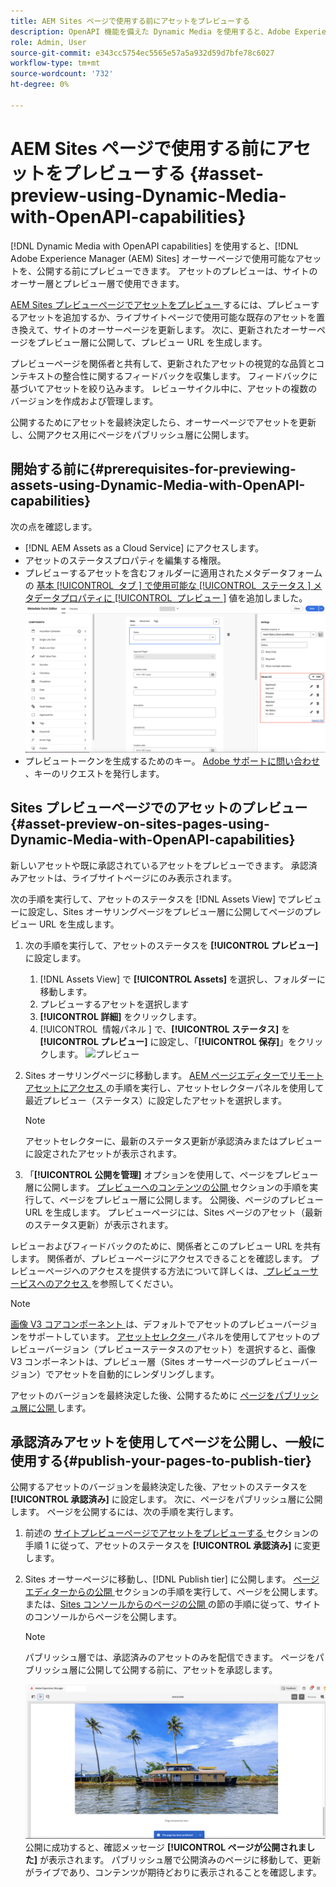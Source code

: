 ```yaml
---
title: AEM Sites ページで使用する前にアセットをプレビューする
description: OpenAPI 機能を備えた Dynamic Media を使用すると、Adobe Experience Manager（AEM） Sites のプレビューページでアセットをプレビューできます。 このアセットプレビューを使用すると、アセットを公開する前に（更新されたアセットを含む）作成者ページを公開前に、作成者および関係者がアセットの更新を確認および検証できます。
role: Admin, User
source-git-commit: e343cc5754ec5565e57a5a932d59d7bfe78c6027
workflow-type: tm+mt
source-wordcount: '732'
ht-degree: 0%

---
```



# AEM Sites ページで使用する前にアセットをプレビューする {#asset-preview-using-Dynamic-Media-with-OpenAPI-capabilities}

[!DNL Dynamic Media with OpenAPI capabilities] を使用すると、[!DNL Adobe Experience Manager (AEM) Sites] オーサーページで使用可能なアセットを、公開する前にプレビューできます。 アセットのプレビューは、サイトのオーサー層とプレビュー層で使用できます。

[AEM Sites プレビューページでアセットをプレビュー ](#asset-preview-on-sites-pages-using-Dynamic-Media-with-OpenAPI-capabilities) するには、プレビューするアセットを追加するか、ライブサイトページで使用可能な既存のアセットを置き換えて、サイトのオーサーページを更新します。 次に、更新されたオーサーページをプレビュー層に公開して、プレビュー URL を生成します。

プレビューページを関係者と共有して、更新されたアセットの視覚的な品質とコンテキストの整合性に関するフィードバックを収集します。 フィードバックに基づいてアセットを絞り込みます。 レビューサイクル中に、アセットの複数のバージョンを作成および管理します。

公開するためにアセットを最終決定したら、オーサーページでアセットを更新し、公開アクセス用にページをパブリッシュ層に公開します。

## 開始する前に{#prerequisites-for-previewing-assets-using-Dynamic-Media-with-OpenAPI-capabilities}

次の点を確認します。

* [!DNL AEM Assets as a Cloud Service] にアクセスします。
* アセットのステータスプロパティを編集する権限。
* プレビューするアセットを含むフォルダーに適用されたメタデータフォームの [ 基本 [!UICONTROL &#x200B; タブ &#x200B;] で使用可能な [!UICONTROL &#x200B; ステータス &#x200B;] メタデータプロパティに [!UICONTROL &#x200B; プレビュー &#x200B;]](/help/assets/metadata-assets-view.md#edit-metadata-forms) 値を追加しました。
  ![ 「プレビューを追加」オプション ](/help/assets/assets/metedata-form-preview.png)
* プレビュートークンを生成するためのキー。 [Adobe サポートに問い合わせ ](https://helpx.adobe.com/in/contact.html)、キーのリクエストを発行します。

## Sites プレビューページでのアセットのプレビュー {#asset-preview-on-sites-pages-using-Dynamic-Media-with-OpenAPI-capabilities}

新しいアセットや既に承認されているアセットをプレビューできます。 承認済みアセットは、ライブサイトページにのみ表示されます。

次の手順を実行して、アセットのステータスを [!DNL Assets View] でプレビューに設定し、Sites オーサリングページをプレビュー層に公開してページのプレビュー URL を生成します。

1. 次の手順を実行して、アセットのステータスを **[!UICONTROL プレビュー]** に設定します。

   1. [!DNL Assets View] で **[!UICONTROL Assets]** を選択し、フォルダーに移動します。
   1. プレビューするアセットを選択します
   1. **[!UICONTROL 詳細]** をクリックします。
   1. [!UICONTROL &#x200B; 情報パネル &#x200B;] で、**[!UICONTROL ステータス]** を **[!UICONTROL プレビュー]** に設定し、「**[!UICONTROL 保存]**」をクリックします。
      ![プレビュー](/help/assets/assets/preview-boat-at-bay.png)

1. Sites オーサリングページに移動します。 [AEM ページエディターでリモートアセットにアクセス ](/help/assets/integrate-remote-approved-assets-with-sites.md#access-remote-assets-in-aem-page-editor) の手順を実行し、アセットセレクターパネルを使用して最近プレビュー（ステータス）に設定したアセットを選択します。

   >[!NOTE]
   >
   > アセットセレクターに、最新のステータス更新が承認済みまたはプレビューに設定されたアセットが表示されます。

1. 「**[!UICONTROL 公開を管理]** オプションを使用して、ページをプレビュー層に公開します。 [ プレビューへのコンテンツの公開 ](https://experienceleague.adobe.com/ja/docs/experience-manager-cloud-service/content/sites/authoring/sites-console/previewing-content) セクションの手順を実行して、ページをプレビュー層に公開します。 公開後、ページのプレビュー URL を生成します。 プレビューページには、Sites ページのアセット（最新のステータス更新）が表示されます。

レビューおよびフィードバックのために、関係者とこのプレビュー URL を共有します。 関係者が、プレビューページにアクセスできることを確認します。 プレビューページへのアクセスを提供する方法について詳しくは、[ プレビューサービスへのアクセス ](https://experienceleague.adobe.com/ja/docs/experience-manager-cloud-service/content/implementing/using-cloud-manager/manage-environments#access-preview-service) を参照してください。

>[!NOTE]
>
>[ 画像 V3 コアコンポーネント ](https://experienceleague.adobe.com/ja/docs/experience-manager-core-components/using/wcm-components/image#version-and-compatibility) は、デフォルトでアセットのプレビューバージョンをサポートしています。 [ アセットセレクター ](https://experienceleague.adobe.com/ja/docs/experience-manager-cloud-service/content/assets/manage/asset-selector/asset-selector-upload) パネルを使用してアセットのプレビューバージョン（プレビューステータスのアセット）を選択すると、画像 V3 コンポーネントは、プレビュー層（Sites オーサーページのプレビューバージョン）でアセットを自動的にレンダリングします。

アセットのバージョンを最終決定した後、公開するために [ ページをパブリッシュ層に公開 ](#publish-your-pages-to-publish-tier) します。

## 承認済みアセットを使用してページを公開し、一般に使用する{#publish-your-pages-to-publish-tier}

公開するアセットのバージョンを最終決定した後、アセットのステータスを **[!UICONTROL 承認済み]** に設定します。 次に、ページをパブリッシュ層に公開します。 ページを公開するには、次の手順を実行します。

1. 前述の [ サイトプレビューページでアセットをプレビューする ](#asset-preview-on-sites-pages-using-Dynamic-Media-with-OpenAPI-capabilities) セクションの手順 1 に従って、アセットのステータスを **[!UICONTROL 承認済み]** に変更します。
1. Sites オーサーページに移動し、[!DNL Publish tier] に公開します。 [ ページエディターからの公開 ](https://experienceleague.adobe.com/ja/docs/experience-manager-cloud-service/content/sites/authoring/page-editor/publishing#publishing-from-the-page-editor) セクションの手順を実行して、ページを公開します。
または、[Sites コンソールからのページの公開 ](https://experienceleague.adobe.com/ja/docs/experience-manager-cloud-service/content/sites/authoring/sites-console/publishing-pages#publishing-from-the-sites-console) の節の手順に従って、サイトのコンソールからページを公開します。

   >[!NOTE]
   >
   > パブリッシュ層では、承認済みのアセットのみを配信できます。 ページをパブリッシュ層に公開して公開する前に、アセットを承認します。

   ![ ページが公開されました ](/help/assets/assets/the-page-has-been-publushed.png)
公開に成功すると、確認メッセージ **[!UICONTROL ページが公開されました]** が表示されます。 パブリッシュ層で公開済みのページに移動して、更新がライブであり、コンテンツが期待どおりに表示されることを確認します。

